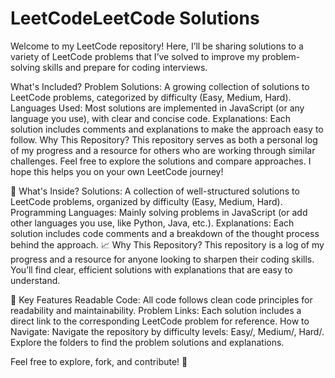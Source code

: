 # LeetCodeLeetCode Solutions
Welcome to my LeetCode repository! Here, I’ll be sharing solutions to a variety of LeetCode problems that I’ve solved to improve my problem-solving skills and prepare for coding interviews.

What's Included?
Problem Solutions: A growing collection of solutions to LeetCode problems, categorized by difficulty (Easy, Medium, Hard).
Languages Used: Most solutions are implemented in JavaScript (or any language you use), with clear and concise code.
Explanations: Each solution includes comments and explanations to make the approach easy to follow.
Why This Repository?
This repository serves as both a personal log of my progress and a resource for others who are working through similar challenges. Feel free to explore the solutions and compare approaches. I hope this helps you on your own LeetCode journey!

🚀 What's Inside?
Solutions: A collection of well-structured solutions to LeetCode problems, organized by difficulty (Easy, Medium, Hard).
Programming Languages: Mainly solving problems in JavaScript (or add other languages you use, like Python, Java, etc.).
Explanations: Each solution includes code comments and a breakdown of the thought process behind the approach.
📈 Why This Repository?
This repository is a log of my progress and a resource for anyone looking to sharpen their coding skills. You’ll find clear, efficient solutions with explanations that are easy to understand.

🌟 Key Features
Readable Code: All code follows clean code principles for readability and maintainability.
Problem Links: Each solution includes a direct link to the corresponding LeetCode problem for reference.
How to Navigate:
Navigate the repository by difficulty levels: Easy/, Medium/, Hard/.
Explore the folders to find the problem solutions and explanations.

Feel free to explore, fork, and contribute! 🚀
